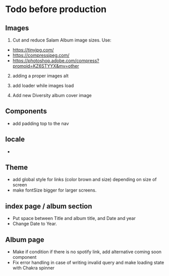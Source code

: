 # Todo before production

## Images

1. Cut and reduce Salam Album image sizes. Use:

- https://tinyjpg.com/
- https://compressjpeg.com/
- https://photoshop.adobe.com/compress?promoid=KZ6STYYX&mv=other

2. adding a proper images alt

3. add loader while images load

4. Add new Diversity album cover image

## Components

- add padding top to the nav

## locale

-

## Theme

- add global style for links (color brown and size) depending on size of screen
- make fontSize bigger for larger screens.

## index page / album section

- Put space between Title and album title, and Date and year
- Change Date to Year.

## Album page

- Make if condition if there is no spotify link, add alternative coming soon component
- Fix error handling in case of writing invalid query and make loading state with Chakra spinner

